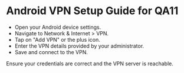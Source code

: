 # Android VPN Setup Guide for QA11

- Open your Android device settings.
- Navigate to Network & Internet > VPN.
- Tap on "Add VPN" or the plus icon.
- Enter the VPN details provided by your administrator.
- Save and connect to the VPN.

Ensure your credentials are correct and the VPN server is reachable.